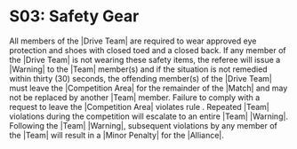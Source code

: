# S03: Safety Gear

All members of the |Drive Team| are required to wear approved eye protection and
shoes with closed toed and a closed back. If any member of the |Drive Team| is
not wearing these safety items, the referee will issue a |Warning| to the |Team|
member(s) and if the situation is not remedied within thirty (30) seconds, the
offending member(s) of the |Drive Team| must leave the |Competition Area| for
the remainder of the |Match| and may not be replaced by another |Team| member.
Failure to comply with a request to leave the |Competition Area| violates rule
<G30>. Repeated |Team| violations during the competition will escalate to an
entire |Team| |Warning|. Following the |Team| |Warning|, subsequent violations
by any member of the |Team| will result in a |Minor Penalty| for the |Alliance|.
